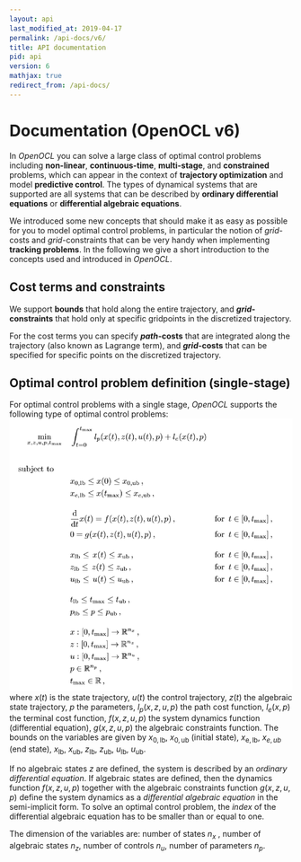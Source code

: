 ```yaml
---
layout: api
last_modified_at: 2019-04-17
permalink: /api-docs/v6/
title: API documentation
pid: api
version: 6
mathjax: true
redirect_from: /api-docs/
---
```


# Documentation  (OpenOCL v6)

In *OpenOCL* you can solve a large class of optimal control problems including **non-linear**, **continuous-time**, **multi-stage**, and **constrained** problems, which can appear in the context of **trajectory optimization** and model **predictive control**. The types of dynamical systems that are supported are all systems that can be described by **ordinary differential equations** or **differential algebraic equations**.

We introduced some new concepts that should make it as easy as possible for you to model optimal control problems, in particular the notion of *grid*-costs and *grid*-constraints that can be very handy when implementing **tracking problems**. In the following we give a short introduction to the concepts used and introduced in *OpenOCL*.

## Cost terms and constraints

We support **bounds** that hold along the entire trajectory, and ***grid*-constraints** that hold only at specific gridpoints in the discretized trajectory.

For the cost terms you can specify ***path*-costs** that are integrated along the trajectory (also known as Lagrange term),  and ***grid*-costs** that can be specified for specific points on the discretized trajectory.

## Optimal control problem definition (single-stage)

For optimal control problems with a single stage, *OpenOCL* supports the following type of optimal control problems:
![Single stage optimal control problem](/assets/img/single_stage_problem.PNG)
where $x(t)$ is the state trajectory, $u(t)$ the control trajectory, $z(t)$ the algebraic state trajectory, $p$ the parameters, $l_p(x,z,u,p)$ the path cost function, $l_e(x,p)$ the terminal cost function, $f(x,z,u,p)$ the system dynamics function (differential equation), $g(x,z,u,p)$ the algebraic constraints function. The bounds on the variables are given by $x_\mathrm{0,lb}$, $x_\mathrm{0,ub}$ (initial state), $x_\mathrm{e,lb}$, $x_{e,ub}$ (end state), $x_\mathrm{lb}$, $x_\mathrm{ub}$, $z_\mathrm{lb}$, $z_\mathrm{ub}$, $u_\mathrm{lb}$, $u_\mathrm{ub}$.

If no algebraic states $z$ are defined, the system is described by an *ordinary differential equation*. If algebraic states are defined, then the dynamics function $f(x,z,u,p)$ together with the algebraic constraints function $g(x,z,u,p)$ define the system dynamics as a *differential algebraic equation* in the semi-implicit form. To solve an optimal control problem, the *index* of the differential algebraic equation has to be smaller than or equal to one.

The dimension of the variables are: number of states $n_x$ , number of algebraic states $n_z$, number of controls $n_u$, number of parameters $n_p$.

<!--

## Multi-stage optimal control problems
-->
